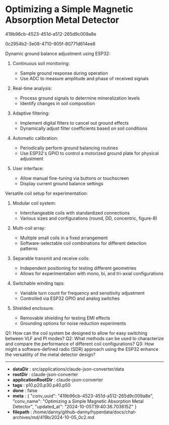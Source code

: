 # Optimizing a Simple Magnetic Absorption Metal Detector

419b96cb-4523-451d-a512-265d9c009a8e

0c2954b2-3e08-4710-905f-80771d614ee8

 Dynamic ground balance adjustment using ESP32:

1. Continuous soil monitoring:
   - Sample ground response during operation
   - Use ADC to measure amplitude and phase of received signals

2. Real-time analysis:
   - Process ground signals to determine mineralization levels
   - Identify changes in soil composition

3. Adaptive filtering:
   - Implement digital filters to cancel out ground effects
   - Dynamically adjust filter coefficients based on soil conditions

4. Automatic calibration:
   - Periodically perform ground balancing routines
   - Use ESP32's GPIO to control a motorized ground plate for physical adjustment

5. User interface:
   - Allow manual fine-tuning via buttons or touchscreen
   - Display current ground balance settings

Versatile coil setup for experimentation:

1. Modular coil system:
   - Interchangeable coils with standardized connections
   - Various sizes and configurations (round, DD, concentric, figure-8)

2. Multi-coil array:
   - Multiple small coils in a fixed arrangement
   - Software-selectable coil combinations for different detection patterns

3. Separable transmit and receive coils:
   - Independent positioning for testing different geometries
   - Allows for experimentation with mono, bi, and tri-axial configurations

4. Switchable winding taps:
   - Variable turn count for frequency and sensitivity adjustment
   - Controlled via ESP32 GPIO and analog switches

5. Shielded enclosure:
   - Removable shielding for testing EMI effects
   - Grounding options for noise reduction experiments

Q1: How can the coil system be designed to allow for easy switching between VLF and PI modes?
Q2: What methods can be used to characterize and compare the performance of different coil configurations?
Q3: How might a software-defined radio (SDR) approach using the ESP32 enhance the versatility of the metal detector design?

---

* **dataDir** : src/applications/claude-json-converter/data
* **rootDir** : claude-json-converter
* **applicationRootDir** : claude-json-converter
* **tags** : p10.p20.p30.p40.p50
* **done** : false
* **meta** : {
  "conv_uuid": "419b96cb-4523-451d-a512-265d9c009a8e",
  "conv_name": "Optimizing a Simple Magnetic Absorption Metal Detector",
  "updated_at": "2024-10-05T19:40:36.703615Z"
}
* **filepath** : /home/danny/github-danny/hyperdata/docs/chat-archives/md/419b/2024-10-05_0c2.md